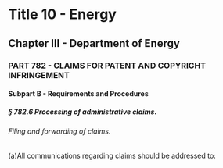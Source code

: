 
# Title 10 - Energy
## Chapter III - Department of Energy
### PART 782 - CLAIMS FOR PATENT AND COPYRIGHT INFRINGEMENT
#### Subpart B - Requirements and Procedures
##### § 782.6 Processing of administrative claims.
###### Filing and forwarding of claims.

(a)All communications regarding claims should be addressed to:

